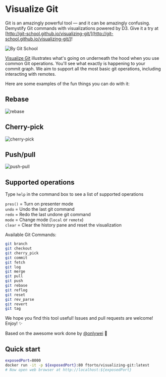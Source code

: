 ﻿# Visualize Git

Git is an amazingly powerful tool — and it can be amazingly confusing. Demystify Git commands with visualizations powered by D3. Give it a try at [http://git-school.github.io/visualizing-git/](http://git-school.github.io/visualizing-git/)!

![By Git School](http://i.imgur.com/EiuyjJQ.png?1)

[Visualize Git](http://git-school.github.io/visualizing-git/) illustrates what's going on underneath the hood when you use common Git operations. You'll see what exactly is happening to your commit graph. We aim to support all the most basic git operations, including interacting with remotes.

Here are some examples of the fun things you can do with it:

## Rebase

![rebase](images/viz-rebase.gif)

## Cherry-pick

![cherry-pick](images/cherry-pick.gif)

## Push/pull

![push-pull](images/remote.gif)

## Supported operations

Type `help` in the command box to see a list of supported operations

`pres()` = Turn on presenter mode  
`undo` = Undo the last git command  
`redo` = Redo the last undone git command  
`mode` = Change mode (`local` or `remote`)  
`clear` = Clear the history pane and reset the visualization

Available Git Commands:

```bash
git branch
git checkout
git cherry_pick
git commit
git fetch
git log
git merge
git pull
git push
git rebase
git reflog
git reset
git rev_parse
git revert
git tag
```

We hope you find this tool useful! Issues and pull requests are welcome! Enjoy! :sparkles:

Based on the awesome work done by [@onlywei](https://github.com/onlywei/explain-git-with-d3) :bow:

## Quick start

```bash
exposedPort=8000
docker run -it -p ${exposedPort}:80 ftorto/visualizing-git:latest
# Now open web browser at http://localhost:${exposedPort}
```